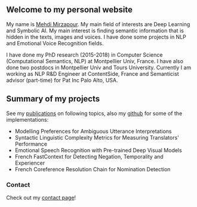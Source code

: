 ## Welcome to my personal website

My name is [Mehdi Mirzapour](https://www.linkedin.com/in/mehdimirzapour/). My main field of interests are Deep Learning and Symbolic AI. My main interest is finding semantic information that is hidden in the texts, images and voices. I have done some projects in NLP and Emotional Voice Recognition fields.

I have done my PhD research (2015-2018) in Computer Science (Computational Semantics, NLP) at Montpellier Univ, France. I have also done two postdocs in Montpellier Univ and Tours University. Currently I am working as NLP R&D Engineer at ContentSide, France and Semanticist advisor (part-time) for Pat Inc Palo Alto, USA.

## Summary of my projects

See my [publications](https://sites.google.com/view/mehdimirzapour/publications) on following topics, also my [github](https://github.com/mehdi-mirzapour) for some of the implementations:

- Modelling Preferences for Ambiguous Utterance Interpretations
- Syntactic Linguistic Complexity Metrics for Measuring Translators' Performance
- Emotional Speech Recognition with Pre-trained Deep Visual Models
- French FastContext for Detecting Negation, Temporality and Experiencer
- French Coreference Resolution Chain for Nomination Detection

### Contact

Check out my [contact page](https://sites.google.com/view/mehdimirzapour/contact)!
